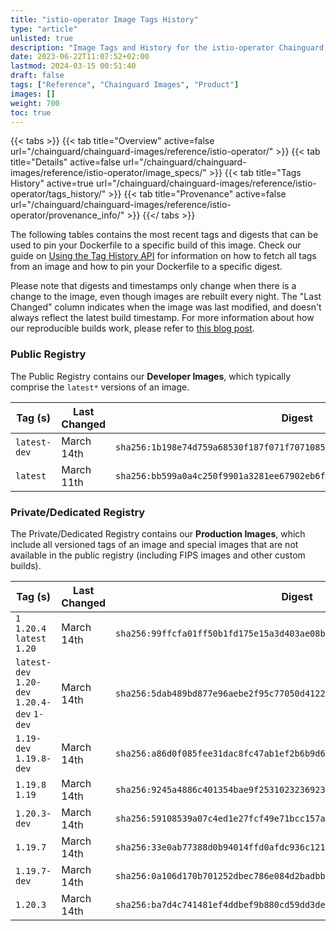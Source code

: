 ```yaml
---
title: "istio-operator Image Tags History"
type: "article"
unlisted: true
description: "Image Tags and History for the istio-operator Chainguard Image"
date: 2023-06-22T11:07:52+02:00
lastmod: 2024-03-15 00:51:40
draft: false
tags: ["Reference", "Chainguard Images", "Product"]
images: []
weight: 700
toc: true
---
```


{{< tabs >}}
{{< tab title="Overview" active=false url="/chainguard/chainguard-images/reference/istio-operator/" >}}
{{< tab title="Details" active=false url="/chainguard/chainguard-images/reference/istio-operator/image_specs/" >}}
{{< tab title="Tags History" active=true url="/chainguard/chainguard-images/reference/istio-operator/tags_history/" >}}
{{< tab title="Provenance" active=false url="/chainguard/chainguard-images/reference/istio-operator/provenance_info/" >}}
{{</ tabs >}}

The following tables contains the most recent tags and digests that can be used to pin your Dockerfile to a specific build of this image. Check our guide on [Using the Tag History API](/chainguard/chainguard-images/using-the-tag-history-api/) for information on how to fetch all tags from an image and how to pin your Dockerfile to a specific digest.

Please note that digests and timestamps only change when there is a change to the image, even though images are rebuilt every night. The "Last Changed" column indicates when the image was last modified, and doesn't always reflect the latest build timestamp. For more information about how our reproducible builds work, please refer to [this blog post](https://www.chainguard.dev/unchained/reproducing-chainguards-reproducible-image-builds).

### Public Registry
The Public Registry contains our **Developer Images**, which typically comprise the `latest*` versions of an image.

| Tag (s)       | Last Changed | Digest                                                                    |
|---------------|--------------|---------------------------------------------------------------------------|
|  `latest-dev` | March 14th   | `sha256:1b198e74d759a68530f187f071f7071085c6260548d2a7bf4a91dd69db447770` |
|  `latest`     | March 11th   | `sha256:bb599a0a4c250f9901a3281ee67902eb6f9bf20c28ee495fb8b9d803a3969d7f` |


### Private/Dedicated Registry
The Private/Dedicated Registry contains our **Production Images**, which include all versioned tags of an image and special images that are not available in the public registry (including FIPS images and other custom builds).

| Tag (s)                                       | Last Changed | Digest                                                                    |
|-----------------------------------------------|--------------|---------------------------------------------------------------------------|
|  `1` `1.20.4` `latest` `1.20`                 | March 14th   | `sha256:99ffcfa01ff50b1fd175e15a3d403ae08b83b9b3f45eb4f7b0380256aef3a937` |
|  `latest-dev` `1.20-dev` `1.20.4-dev` `1-dev` | March 14th   | `sha256:5dab489bd877e96aebe2f95c77050d412276f408f103f4d6ca66bffe0ae232f7` |
|  `1.19-dev` `1.19.8-dev`                      | March 14th   | `sha256:a86d0f085fee31dac8fc47ab1ef2b6b9d6c8a85dfeb89e0ec07c12eea1551f9f` |
|  `1.19.8` `1.19`                              | March 14th   | `sha256:9245a4886c401354bae9f253102323692345939e8da54aaa85398602d6970069` |
|  `1.20.3-dev`                                 | March 14th   | `sha256:59108539a07c4ed1e27fcf49e71bcc157a262558420451ed6bfa847bd40f3b4a` |
|  `1.19.7`                                     | March 14th   | `sha256:33e0ab77388d0b94014ffd0afdc936c1213537242b0ab59b55118e3af046725d` |
|  `1.19.7-dev`                                 | March 14th   | `sha256:0a106d170b701252dbec786e084d2badbb09258f483fe10d59f37a9a37c57326` |
|  `1.20.3`                                     | March 14th   | `sha256:ba7d4c741481ef4ddbef9b880cd59dd3de139b986d82c843fec8e06d72fc8d91` |

